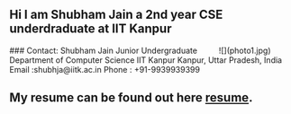 Hi I am Shubham Jain a 2nd year CSE underdraduate at IIT Kanpur 
----


<div style="float:right; margin-right:40px">![](photo1.jpg)</div>
### Contact:
	Shubham Jain 
	Junior Undergraduate 
	Department of Computer Science 
	IIT Kanpur 
	Kanpur, Uttar Pradesh, India 
	Email :shubhja@iitk.ac.in 
	Phone : +91-9939939399

<br>

My resume can be found out here [resume](resume.pdf).
---------